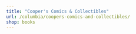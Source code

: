 ```yaml
---
title: "Cooper's Comics & Collectibles"
url: /columbia/coopers-comics-and-collectibles/
shop: books
---
```

